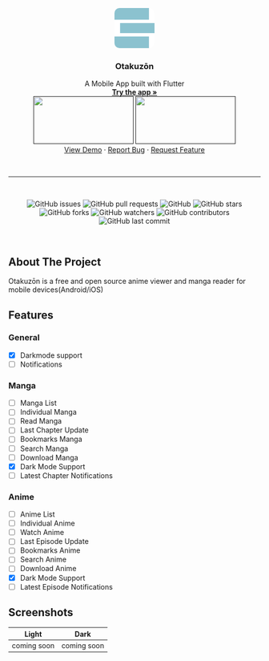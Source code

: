 <p align="center">
  
  <img style="border-radius: 10px" src="assets/images/logo.png" alt="Logo" width="80" height="80">

  <h3 align="center">Otakuzōn</h3>

  <p align="center">
    A Mobile App built with Flutter
    <br />
    <a href=""><strong>Try the app »</strong></a>
    <br />
    <a href=""><img src="https://play.google.com/intl/en_us/badges/static/images/badges/en_badge_web_generic.png" height="95" width="200"></a>
    <a href=""><img src="https://developer.apple.com/app-store/marketing/guidelines/images/badge-download-on-the-app-store.svg" height="95" width="200"></a>
    <br />
    <a href="">View Demo</a>
    ·
    <a href="https://github.com/Mastersam07/mangaKa/issues">Report Bug</a>
    ·
    <a href="https://github.com/Mastersam07/mangaKa/issues">Request Feature</a>
  </p>
</p>

<br />
<hr />
<br />

<p align="center">
<img alt="GitHub issues" src="https://img.shields.io/github/issues/Mastersam07/mangaKa">
<img alt="GitHub pull requests" src="https://img.shields.io/github/issues-pr/Mastersam07/mangaKa">
<img alt="GitHub" src="https://img.shields.io/github/license/Mastersam07/mangaKa"> 
<img alt="GitHub stars" src="https://img.shields.io/github/stars/Mastersam07/mangaKa">
<img alt="GitHub forks" src="https://img.shields.io/github/forks/Mastersam07/mangaKa">
<img alt="GitHub watchers" src="https://img.shields.io/github/watchers/Mastersam07/mangaKa">
<img alt="GitHub contributors" src="https://img.shields.io/github/contributors/Mastersam07/mangaKa">
<img alt="GitHub last commit" src="https://img.shields.io/github/last-commit/Mastersam07/mangaKa">
</p>

<br />

## About The Project

Otakuzōn is a free and open source anime viewer and manga reader for mobile devices(Android/iOS)

## Features

### General
- [x] Darkmode support
- [ ] Notifications

### Manga
- [ ] Manga List 
- [ ] Individual Manga
- [ ] Read Manga
- [ ] Last Chapter Update
- [ ] Bookmarks Manga
- [ ] Search Manga
- [ ] Download Manga
- [x] Dark Mode Support
- [ ] Latest Chapter Notifications

### Anime
- [ ] Anime List
- [ ] Individual Anime
- [ ] Watch Anime
- [ ] Last Episode Update
- [ ] Bookmarks Anime
- [ ] Search Anime
- [ ] Download Anime
- [x] Dark Mode Support
- [ ] Latest Episode Notifications

## Screenshots
| Light| Dark|
|------|-------|
|coming soon|coming soon|
